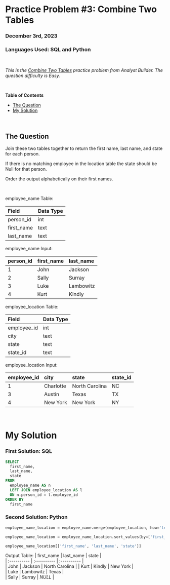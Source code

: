 # **Practice Problem #3: Combine Two Tables**
### December 3rd, 2023
### Languages Used: SQL and Python

<br>

*This is the [Combine Two Tables]([https://www.analystbuilder.com/questions/combine-two-tables-LTaKJ]) practice problem from Analyst Builder. The question difficulty is Easy.*

<br>

**Table of Contents**

-   [The Question](#the-question)
-   [My Solution](#my-solution)
  
<br>

## The Question

Join these two tables together to return the first name, last name, and state for each person.

If there is no matching employee in the location table the state should be Null for that person.

Order the output alphabetically on their first names.

<br>

employee_name Table:

| Field                 | Data Type          | 
| :----------------     | :----------        | 
| person_id             | int                | 
| first_name            | text               | 
| last_name             | text               |


employee_name Input:

| person_id    | first_name    | last_name                                                             
| :------------| :----------   | :----------                                                        
| 1	           | John          | Jackson        
| 2	           | Sally         | Surray	                        
| 3	           | Luke          | Lambowitz                 
| 4            | Kurt	         | Kindly    
                    

employee_location Table:

| Field                 | Data Type          | 
| :----------------     | :----------        | 
| employee_id           | int                | 
| city                  | text               | 
| state                 | text               | 
| state_id              | text               | 

employee_location Input:

| employee_id  | city          | state          | state_id                                                   
| :------------| :----------   | :----------    | :----------                                                  
| 1	           | Charlotte     | North Carolina | NC      
| 3	           | Austin        | Texas	        | TX              
| 4	           | New York      | New York       | NY           


<br>

# My Solution

### First Solution: SQL

``` SQL
SELECT
  first_name,
  last_name,
  state
FROM 
  employee_name AS n
  LEFT JOIN employee_location AS l
  ON n.person_id = l.employee_id
ORDER BY
  first_name
```

### Second Solution: Python

``` Python
employee_name_location = employee_name.merge(employee_location, how='left', left_on="person_id", right_on="employee_id")

employee_name_location = employee_name_location.sort_values(by=['first_name'])

employee_name_location[['first_name', 'last_name', 'state']]
```

Output Table:
| first_name    | last_name     | state           |                                                        
| :----------   | :----------   | :----------     |                                               
| John          | Jackson       | North Carolina  |
| Kurt          | Kindly	      | New York        |         
| Luke          | Lambowitz     | Texas           |  
| Sally	        | Surray        | *NULL*          |